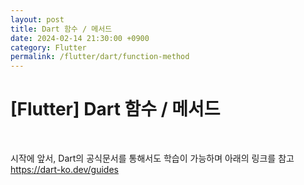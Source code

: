 ```yaml
---
layout: post
title: Dart 함수 / 메서드
date: 2024-02-14 21:30:00 +0900
category: Flutter
permalink: /flutter/dart/function-method
---
```

# [Flutter] Dart 함수 / 메서드
<br>

시작에 앞서, Dart의 공식문서를 통해서도 학습이 가능하며 아래의 링크를 참고  
https://dart-ko.dev/guides